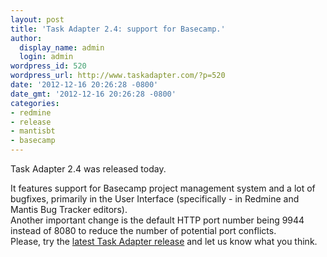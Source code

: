 ```yaml
---
layout: post
title: 'Task Adapter 2.4: support for Basecamp.'
author:
  display_name: admin
  login: admin
wordpress_id: 520
wordpress_url: http://www.taskadapter.com/?p=520
date: '2012-12-16 20:26:28 -0800'
date_gmt: '2012-12-16 20:26:28 -0800'
categories:
- redmine
- release
- mantisbt
- basecamp
---
```

<p>Task Adapter 2.4 was released today.</p>
<p>It features support for Basecamp project management system and a lot of bugfixes, primarily in the User Interface (specifically - in Redmine and Mantis Bug Tracker editors).<br />
Another important change is the default HTTP port number being 9944 instead of 8080 to reduce the number of potential port conflicts.<br />
Please, try the <a href="http://www.taskadapter.com/download">latest Task Adapter release</a> and let us know what you think.</p>
